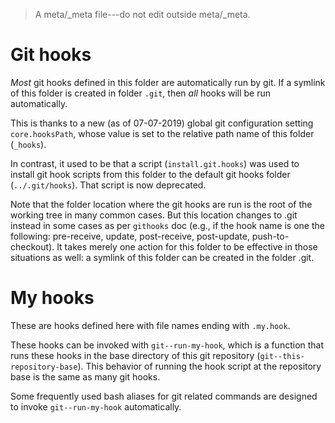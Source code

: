 > A meta/_meta file---do not edit outside meta/_meta.

# Git hooks

_Most_ git hooks defined in this folder are automatically run by git.  If a
symlink of this folder is created in folder `.git`, then _all_ hooks will be
run automatically.

This is thanks to a new (as of 07-07-2019) global git configuration setting
`core.hooksPath`, whose value is set to the relative path name of this folder
(`_hooks`).

In contrast, it used to be that a script (`install.git.hooks`) was used to
install git hook scripts from this folder to the default git hooks folder
(`../.git/hooks`).  That script is now deprecated.

Note that the folder location where the git hooks are run is the root of the
working tree in many common cases.  But this location changes to .git instead
in some cases as per `githooks` doc (e.g., if the hook name is one the
following: pre-receive, update, post-receive, post-update, push-to-checkout).
It takes merely one action for this folder to be effective in those
situations as well: a symlink of this folder can be created in the folder
.git.

# My hooks

These are hooks defined here with file names ending with `.my.hook`.

These hooks can be invoked with `git--run-my-hook`, which is a function that
runs these hooks in the base directory of this git repository
(`git--this-repository-base`).  This behavior of running the hook script at
the repository base is the same as many git hooks.

Some frequently used bash aliases for git related commands are designed to
invoke `git--run-my-hook` automatically.

